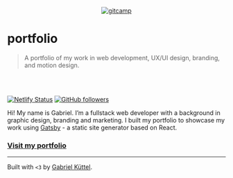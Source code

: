 <p align="center">
   <a href="https://gitcamp.net">
      <img src="https://user-images.githubusercontent.com/40471143/64510173-bed7f300-d29e-11e9-8a0a-6669b8cc2520.png" title="gitcamp" alt="gitcamp">
   </a>
</p>

# portfolio

> A portfolio of my work in web development, UX/UI design, branding, and motion design.

<br/>
<br/>

[![Netlify Status](https://api.netlify.com/api/v1/badges/ea3b4bf9-da34-4de1-b57a-16fc5e7ce1c5/deploy-status)](https://gabrielkuettel.com)
[![GitHub followers](https://img.shields.io/github/followers/gabrielkuettel?label=follow%20me&style=social)](https://github.com/gabrielkuettel)

Hi! My name is Gabriel. I’m a fullstack web developer with a background in graphic design, branding and marketing. I built my portfolio to showcase my work using [Gatsby](https://www.gatsbyjs.org/) - a static site generator based on React.

### [Visit my portfolio](https://gabrielkuettel.com)

---

Built with `<3` by <a href="https://gabrielkuettel.com" target="_blank">Gabriel Küttel</a>.
